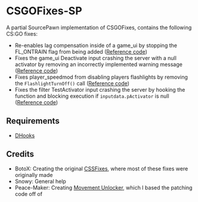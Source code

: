 # CSGOFixes-SP
A partial SourcePawn implementation of CSGOFixes, contains the following CS:GO fixes:

- Re-enables lag compensation inside of a game_ui by stopping the FL_ONTRAIN flag from being added ([Reference code](https://github.com/perilouswithadollarsign/cstrike15_src/blob/master/game/server/game_ui.cpp#L292))
- Fixes the game_ui Deactivate input crashing the server with a null activator by removing an incorrectly implemented warning message ([Reference code](https://github.com/perilouswithadollarsign/cstrike15_src/blob/master/game/server/game_ui.cpp#L173))
- Fixes player_speedmod from disabling players flashlights by removing the `FlashlightTurnOff()` call ([Reference code](https://github.com/perilouswithadollarsign/cstrike15_src/blob/master/game/server/player.cpp#L8165))
- Fixes the filter TestActivator input crashing the server by hooking the function and blocking execution if `inputdata.pActivator` is null ([Reference code](https://github.com/perilouswithadollarsign/cstrike15_src/blob/master/game/server/filters.cpp#L65))

## Requirements

- [DHooks](https://forums.alliedmods.net/showpost.php?p=2588686&postcount=589)

## Credits
- BotoX: Creating the original [CSSFixes](https://git.botox.bz/CSSZombieEscape/sm-ext-CSSFixes), where most of these fixes were originally made
- Snowy: General help
- Peace-Maker: Creating [Movement Unlocker](https://forums.alliedmods.net/showthread.php?t=255298), which I based the patching code off of